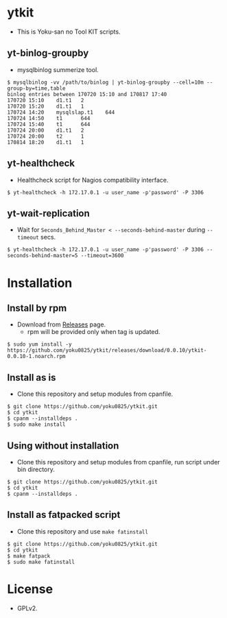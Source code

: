 # ytkit

- This is Yoku-san no Tool KIT scripts.

## yt-binlog-groupby

- mysqlbinlog summerize tool.

```
$ mysqlbinlog -vv /path/to/binlog | yt-binlog-groupby --cell=10m --group-by=time,table
binlog entries between 170720 15:10 and 170817 17:40
170720 15:10    d1.t1   2
170720 15:20    d1.t1   1
170724 14:20    mysqlslap.t1    644
170724 14:50    t1      644
170724 15:40    t1      644
170724 20:00    d1.t1   2
170724 20:00    t2      1
170814 18:20    d1.t1   1
```

## yt-healthcheck

- Healthcheck script for Nagios compatibility interface.

```
$ yt-healthcheck -h 172.17.0.1 -u user_name -p'password' -P 3306
```

## yt-wait-replication

- Wait for `Seconds_Behind_Master < --seconds-behind-master` during `--timeout` secs.

```
$ yt-healthcheck -h 172.17.0.1 -u user_name -p'password' -P 3306 --seconds-behind-master=5 --timeout=3600
```

# Installation

## Install by rpm

- Download from [Releases](https://github.com/yoku0825/ytkit/releases) page.
  - rpm will be provided only when tag is updated.

```
$ sudo yum install -y https://github.com/yoku0825/ytkit/releases/download/0.0.10/ytkit-0.0.10-1.noarch.rpm
```

## Install as is

- Clone this repository and setup modules from cpanfile.

```
$ git clone https://github.com/yoku0825/ytkit.git
$ cd ytkit
$ cpanm --installdeps .
$ sudo make install
```

## Using without installation

- Clone this repository and setup modules from cpanfile, run script under bin directory.

```
$ git clone https://github.com/yoku0825/ytkit.git
$ cd ytkit
$ cpanm --installdeps .
```

## Install as fatpacked script

- Clone this repository and use `make fatinstall`

```
$ git clone https://github.com/yoku0825/ytkit.git
$ cd ytkit
$ make fatpack
$ sudo make fatinstall
```

# License

- GPLv2.
